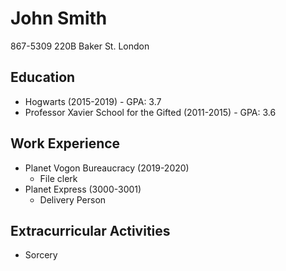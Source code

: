 # John Smith

867-5309
220B Baker St.
London

## Education

* Hogwarts (2015-2019) - GPA: 3.7
* Professor Xavier School for the Gifted (2011-2015) - GPA: 3.6

## Work Experience

* Planet Vogon Bureaucracy (2019-2020)
  - File clerk
* Planet Express (3000-3001)
  - Delivery Person

## Extracurricular Activities

* Sorcery
